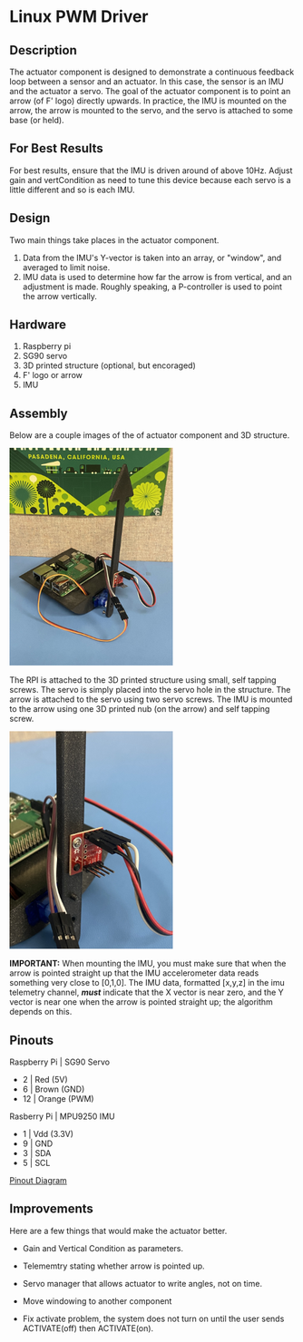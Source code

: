 # Linux PWM Driver

## Description 

The actuator component is designed to demonstrate a
continuous feedback loop between a sensor and 
an actuator. In this case, the sensor is an IMU
and the actuator a servo. The goal of the actuator 
component is to point an arrow (of F' logo) directly upwards.
In practice, the IMU is mounted on the arrow, the arrow 
is mounted to the servo, and the servo is attached to 
some base (or held).

## For Best Results 

For best results, ensure that the IMU is driven around of above 
10Hz. Adjust gain and vertCondition as need to tune this device because
each servo is a little different and so is each IMU.

## Design  

Two main things take places in the actuator component.
1. Data from the IMU's Y-vector is taken into an array,
or "window", and averaged to limit noise.
2. IMU data is used to determine how far the arrow is 
from vertical, and an adjustment is made. Roughly speaking,
a P-controller is used to point the arrow vertically. 

## Hardware
1. Raspberry pi
2. SG90 servo 
3. 3D printed structure (optional, but encoraged)
4. F' logo or arrow
5. IMU 

## Assembly

Below are a couple images of the of actuator component and 3D structure.

<img src="docs/Actuator_Images/body_1.jpeg" alt="Body" style="width: 3in;">

The RPI is attached to the 3D printed structure using small,
self tapping screws. The servo is simply placed into the 
servo hole in the structure. The arrow is attached to the servo 
using two servo screws. The IMU is mounted to the arrow 
using one 3D printed nub (on the arrow) and self tapping screw.

<img src="docs/Actuator_Images/IMU_1.jpg" alt="Body" style="width: 3in;">

**IMPORTANT:** When mounting the IMU, you must make sure that 
when the arrow is pointed straight up that the IMU accelerometer 
data reads something very close to [0,1,0]. The IMU data, 
formatted [x,y,z] in the imu telemetry channel, ***must*** indicate 
that the X vector is near zero, and the Y vector is near one 
when the arrow is pointed straight up; the algorithm depends on this.

## Pinouts

Raspberry Pi | SG90 Servo 
* 2  | Red (5V)
* 6  | Brown (GND)
* 12 | Orange (PWM)

Rasberry Pi | MPU9250 IMU 
* 1  | Vdd (3.3V)
* 9  | GND 
* 3  | SDA
* 5  | SCL 

[Pinout Diagram](https://www.raspberrypi.com/documentation/computers/raspberry-pi.html)

## Improvements 

Here are a few things that would make the actuator better.

* Gain and Vertical Condition as parameters.

* Telememtry stating whether arrow is pointed up. 

* Servo manager that allows actuator to write angles, not on time. 

* Move windowing to another component 

* Fix activate problem, the system does not turn on until the user sends ACTIVATE(off) then  ACTIVATE(on).

